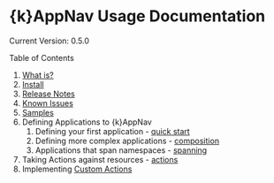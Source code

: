 # {k}AppNav Usage Documentation

Current Version:  0.5.0

Table of Contents

1. [What is?](https://github.com/kappnav/README#what-is-kubernetes-application-navigator)
1. [Install](https://github.com/kappnav/README#installing-kubernetes-application-navigator)
1. [Release Notes](https://github.com/kappnav/README/blob/master/releasenotes.md)
1. [Known Issues](https://github.com/kappnav/README/blob/master/known-issues.md)
1. [Samples](https://github.com/kappnav/samples/blob/master/README.md)
1. Defining Applications to {k}AppNav
   1. Defining your first application - [quick start](https://github.com/kappnav/README/blob/master/how-to-create-applications.md) 
   1. Defining more complex applications - [composition](https://github.com/kappnav/README/blob/master/how-to-compose-applications.md)
   1. Applications that span namespaces - [spanning](https://github.com/kappnav/README/blob/master/how-to-span-namespaces.md)
1. Taking Actions against resources - [actions](https://github.com/kappnav/README/blob/master/actions.md)
1. Implementing [Custom Actions](https://github.com/kappnav/apis/tree/master/tools/actdev#action-developer-tool-actdev)
